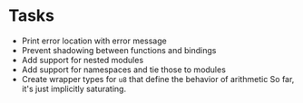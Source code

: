 # Tasks

- Print error location with error message
- Prevent shadowing between functions and bindings
- Add support for nested modules
- Add support for namespaces and tie those to modules
- Create wrapper types for `u8` that define the behavior of arithmetic
  So far, it's just implicitly saturating.
